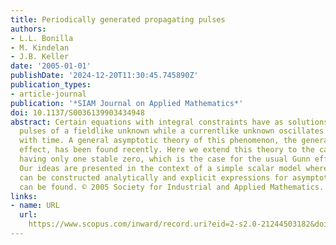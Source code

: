 ```yaml
---
title: Periodically generated propagating pulses
authors:
- L.L. Bonilla
- M. Kindelan
- J.B. Keller
date: '2005-01-01'
publishDate: '2024-12-20T11:30:45.745890Z'
publication_types:
- article-journal
publication: '*SIAM Journal on Applied Mathematics*'
doi: 10.1137/S0036139903434948
abstract: Certain equations with integral constraints have as solutions time-periodic
  pulses of a fieldlike unknown while a currentlike unknown oscillates periodically
  with time. A general asymptotic theory of this phenomenon, the generalized Gunn
  effect, has been found recently. Here we extend this theory to the case of nonlinearities
  having only one stable zero, which is the case for the usual Gunn effect in n-GaAs.
  Our ideas are presented in the context of a simple scalar model where the waves
  can be constructed analytically and explicit expressions for asymptotic approximations
  can be found. © 2005 Society for Industrial and Applied Mathematics.
links:
- name: URL
  url: 
    https://www.scopus.com/inward/record.uri?eid=2-s2.0-21244503182&doi=10.1137%2fS0036139903434948&partnerID=40&md5=d3adaced20bc569cff02e4e9c32a5bb6
---
```

